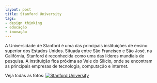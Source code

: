 ```yaml
---
layout: post
title: Stanford University
tags:
- design thinking
- educação
- inovação
---
```

A Universidade de Stanford é uma das principais instituições de ensino superior dos Estados Unidos. Situada entre São Francisco e São José, na Califórnia, Stanford é reconhecida como uma das líderes mundiais de pesquisa. A instituição fica próxima ao Vale do Silício, onde se encontram as principais empresas de tecnologia, computação e internet.

Veja todas as fotos:
[![Stanford University](https://farm6.staticflickr.com/5183/5666420296_219ed5ece7.jpg)](https://www.flickr.com/photos/designregional/albums/72157626601582476)

